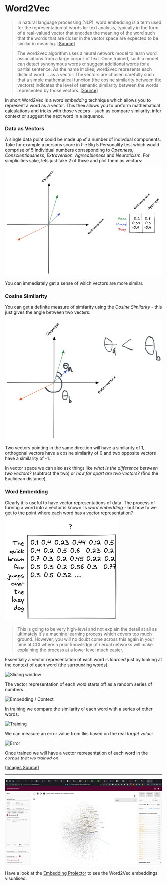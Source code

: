 # Word2Vec

> In natural language processing (NLP), word embedding is a term used for the representation of words for text analysis, typically in the form of a real-valued vector that encodes the meaning of the word such that the words that are closer in the vector space are expected to be similar in meaning. [[Source](https://en.wikipedia.org/wiki/Word_embedding)]

> The word2vec algorithm uses a neural network model to learn word associations from a large corpus of text. Once trained, such a model can detect synonymous words or suggest additional words for a partial sentence. As the name implies, word2vec represents each distinct word ... as a vector. The vectors are chosen carefully such that a simple mathematical function (the cosine similarity between the vectors) indicates the level of semantic similarity between the words represented by those vectors. [[Source](https://en.wikipedia.org/wiki/Word2vec)]

In short Word2Vec is a _word embedding_ technique which allows you to represent a word as a vector. This then allows you to preform mathematical calculations and tricks with those vectors - such as compare similarity, infer context or suggest the next word in a sequence.

### Data as Vectors

A single data point could be made up of a number of indivdual components. Take for example a persons score in the Big 5 Personality test which would comprise of 5 individual numbers corresponding to _Openness_, _Conscientiousness_, _Extraversion_, _Agreeableness_ and _Neuroticism_. For simplicities sake, lets just take 2 of those and plot them as vectors:

![Big 5 Vectors](./img/vectors.png)

You can immediately get a sense of which vectors are more similar.

### Cosine Similarity

You can get a definite measure of similarity using the _Cosine Similarity_ - this just gives the angle between two vectors.

![Cosine Similarity](./img/cosine_similarity.png)

Two vectors pointing in the same direction will have a similarity of 1, orthogonal vectors have a cosine similarity of 0 and two opposite vectors have a similarity of -1.

In vector space we can also ask things like _what is the difference between two vectors?_ (subtract the two) or _how far apart are two vectors?_ (find the Euclidean distance).

### Word Embedding

Clearly it is useful to have vector representations of data. The process of turning a word into a vector is known as _word embedding_ - but how to we get to the point where each word has a vector representation?

![Word Embedding](./img/word_embedding.png)

> This is going to be very high-level and not explain the detail at all as ultimately it's a machine learning process which covers too much ground. However, you will no doubt come across this again in your time at CCI where a prior knowledge of nerual networks will make explaining the process at a lower level much easier.

Essentially a vector representation of each word is _learned_ just by looking at the context of each word (the surrounding words).

![Sliding window](https://jalammar.github.io/images/word2vec/skipgram-sliding-window-5.png)

The vector representation of each word starts off as a random series of numbers.

![Embedding / Context](https://jalammar.github.io/images/word2vec/word2vec-embedding-context-matrix.png)

In training we compare the similarity of each word with a series of other words:

![Training](https://jalammar.github.io/images/word2vec/word2vec-lookup-embeddings.png)

We can measure an error value from this based on the real _target value_:

![Error](https://jalammar.github.io/images/word2vec/word2vec-training-update.png)

Once trained we will have a vector representation of each word in the _corpus that we trained on_.

[[Images Source](https://jalammar.github.io/illustrated-word2vec/)]

---

![Word2Vec Vis](./img/word2vec_vis.png)

Have a look at the [Embedding Projector](https://projector.tensorflow.org/) to see the Word2Vec embeddings visualised.
